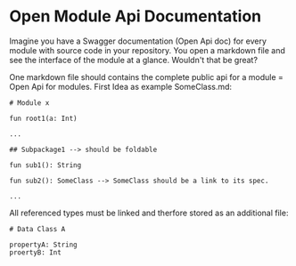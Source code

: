 # Open Module Api Documentation

Imagine you have a Swagger documentation (Open Api doc) for every module with source code in your repository. You open a markdown file and see the interface of the module at a glance. Wouldn't that be great?

One markdown file should contains the complete public api for a module = Open Api for modules.
First Idea as example SomeClass.md:
```
# Module x

fun root1(a: Int)

...

## Subpackage1 --> should be foldable

fun sub1(): String

fun sub2(): SomeClass --> SomeClass should be a link to its spec.

...

```

All referenced types must be linked and therfore stored as an additional file:
```
# Data Class A

propertyA: String
proertyB: Int
```
